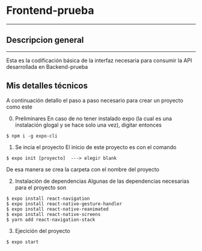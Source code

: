 # Frontend-prueba
***
## Descripcion general
***
Esta es la codificación básica de la interfaz necesaria para consumir la API desarrollada en Backend-prueba





## Mis detalles técnicos
A continuación detallo el paso a paso necesario para crear un proyecto como este


0. Preliminares
En caso de no tener instalado expo (la cual es una instalación glogal y se hace solo una vez), digitar entonces
```
$ npm i -g expo-cli
```

1. Se incia el proyecto
El inicio de este proyecto es con el comando
```
$ expo init [proyecto]  ---> elegir blank
```
De esa manera se crea la carpeta con el nombre del proyecto

2. Instalación de dependencias
Algunas de las dependencias necesarias para el proyecto son
```
$ expo install react-navigation
$ expo install react-native-gesture-handler
$ expo install react-native-reanimated
$ expo install react-native-screens
$ yarn add react-navigation-stack
```
3. Ejecición del proyecto
```
$ expo start
```




